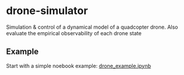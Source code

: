 # drone-simulator
Simulation &amp; control of a dynamical model of a quadcopter drone. Also evaluate the empirical observability of each drone state

## Example
Start with a simple noebook example: [drone_example.ipynb](drone_example.ipynb)
